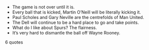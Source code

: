 - The game is not over until it is.
 - Every ball that is kicked, Martin O’Neill will be literally kicking it.
 - Paul Scholes and Gary Neville are the centrefolds of Man United.
 - The Dell will continue to be a hard place to go and take points.
 - What do I like about Spurs? The flairness.
 - It’s very hard to dismantle the ball off Wayne Rooney.

6 quotes